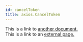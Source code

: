 ```yaml
---
id: cancelToken
title: axios.CancelToken
---
```


This is a link to [another document.](doc3.md)  
This is a link to an [external page.](http://www.example.com)
